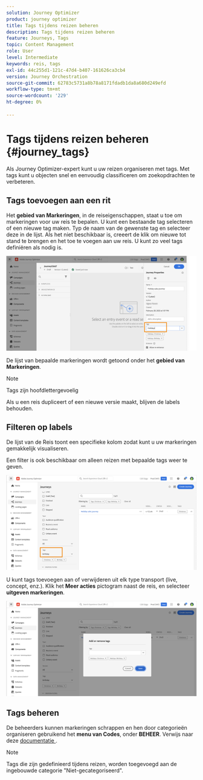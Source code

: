 ```yaml
---
solution: Journey Optimizer
product: journey optimizer
title: Tags tijdens reizen beheren
description: Tags tijdens reizen beheren
feature: Journeys, Tags
topic: Content Management
role: User
level: Intermediate
keywords: reis, tags
exl-id: 44c255d1-121c-47d4-b407-161626ca3cb4
version: Journey Orchestration
source-git-commit: 62783c5731a8b78a8171fdadb1da8a680d249efd
workflow-type: tm+mt
source-wordcount: '229'
ht-degree: 0%

---
```


# Tags tijdens reizen beheren {#journey_tags}

Als Journey Optimizer-expert kunt u uw reizen organiseren met tags. Met tags kunt u objecten snel en eenvoudig classificeren om zoekopdrachten te verbeteren.

## Tags toevoegen aan een rit

Het **gebied van Markeringen**, in de reiseigenschappen, staat u toe om markeringen voor uw reis te bepalen. U kunt een bestaande tag selecteren of een nieuwe tag maken. Typ de naam van de gewenste tag en selecteer deze in de lijst. Als het niet beschikbaar is, creeert de klik **&#x200B;**&#x200B;om nieuwe tot stand te brengen en het toe te voegen aan uw reis. U kunt zo veel tags definiëren als nodig is.

![](assets/tags1.png)

De lijst van bepaalde markeringen wordt getoond onder het **gebied van Markeringen**.

>[!NOTE]
>
> Tags zijn hoofdlettergevoelig
> 
> Als u een reis dupliceert of een nieuwe versie maakt, blijven de labels behouden.

## Filteren op labels

De lijst van de Reis toont een specifieke kolom zodat kunt u uw markeringen gemakkelijk visualiseren.

Een filter is ook beschikbaar om alleen reizen met bepaalde tags weer te geven.

![](assets/tags2.png)

U kunt tags toevoegen aan of verwijderen uit elk type transport (live, concept, enz.). Klik het **Meer acties** pictogram naast de reis, en selecteer **uitgeven markeringen**.

![](assets/tags3.png)

## Tags beheren

De beheerders kunnen markeringen schrappen en hen door categorieën organiseren gebruikend het **menu van Codes**, onder **BEHEER**. Verwijs naar deze [ documentatie ](https://experienceleague.adobe.com/docs/experience-platform/administrative-tags/overview.html?lang=nl-NL).

>[!NOTE]
>
> Tags die zijn gedefinieerd tijdens reizen, worden toegevoegd aan de ingebouwde categorie &quot;Niet-gecategoriseerd&quot;.
